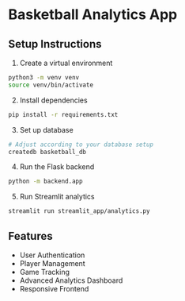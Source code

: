 # Basketball Analytics App

## Setup Instructions

1. Create a virtual environment
```bash
python3 -m venv venv
source venv/bin/activate
```

2. Install dependencies
```bash
pip install -r requirements.txt
```

3. Set up database
```bash
# Adjust according to your database setup
createdb basketball_db
```

4. Run the Flask backend
```bash
python -m backend.app
```

5. Run Streamlit analytics
```bash
streamlit run streamlit_app/analytics.py
```

## Features
- User Authentication
- Player Management
- Game Tracking
- Advanced Analytics Dashboard
- Responsive Frontend
